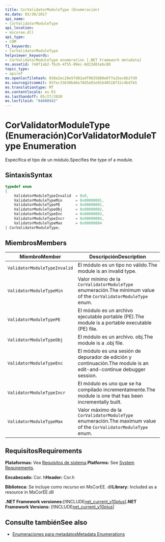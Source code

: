```yaml
---
title: CorValidatorModuleType (Enumeración)
ms.date: 03/30/2017
api_name:
- CorValidatorModuleType
api_location:
- mscoree.dll
api_type:
- COM
f1_keywords:
- CorValidatorModuleType
helpviewer_keywords:
- CorValidatorModuleType enumeration [.NET Framework metadata]
ms.assetid: 748f1ab2-fbcb-4f55-89ec-8d23d81ebc80
topic_type:
- apiref
ms.openlocfilehash: 038e2ec20e5fd01edf9835080e0f7a15ec862fd9
ms.sourcegitcommit: 03fec33630b46e78d5e81e91b40518f32c4bd7b5
ms.translationtype: MT
ms.contentlocale: es-ES
ms.lasthandoff: 05/27/2020
ms.locfileid: "84008942"
---
```

# <a name="corvalidatormoduletype-enumeration"></a><span data-ttu-id="d38da-102">CorValidatorModuleType (Enumeración)</span><span class="sxs-lookup"><span data-stu-id="d38da-102">CorValidatorModuleType Enumeration</span></span>
<span data-ttu-id="d38da-103">Especifica el tipo de un módulo.</span><span class="sxs-lookup"><span data-stu-id="d38da-103">Specifies the type of a module.</span></span>  
  
## <a name="syntax"></a><span data-ttu-id="d38da-104">Sintaxis</span><span class="sxs-lookup"><span data-stu-id="d38da-104">Syntax</span></span>  
  
```cpp  
typedef enum  
{  
    ValidatorModuleTypeInvalid  = 0x0,  
    ValidatorModuleTypeMin      = 0x00000001,  
    ValidatorModuleTypePE       = 0x00000001,  
    ValidatorModuleTypeObj      = 0x00000002,  
    ValidatorModuleTypeEnc      = 0x00000003,  
    ValidatorModuleTypeIncr     = 0x00000004,  
    ValidatorModuleTypeMax      = 0x00000004  
} CorValidatorModuleType;  
```  
  
## <a name="members"></a><span data-ttu-id="d38da-105">Miembros</span><span class="sxs-lookup"><span data-stu-id="d38da-105">Members</span></span>  
  
|<span data-ttu-id="d38da-106">Miembro</span><span class="sxs-lookup"><span data-stu-id="d38da-106">Member</span></span>|<span data-ttu-id="d38da-107">Descripción</span><span class="sxs-lookup"><span data-stu-id="d38da-107">Description</span></span>|  
|------------|-----------------|  
|`ValidatorModuleTypeInvalid`|<span data-ttu-id="d38da-108">El módulo es un tipo no válido.</span><span class="sxs-lookup"><span data-stu-id="d38da-108">The module is an invalid type.</span></span>|  
|`ValidatorModuleTypeMin`|<span data-ttu-id="d38da-109">Valor mínimo de la `CorValidatorModuleType` enumeración.</span><span class="sxs-lookup"><span data-stu-id="d38da-109">The minimum value of the `CorValidatorModuleType` enum.</span></span>|  
|`ValidatorModuleTypePE`|<span data-ttu-id="d38da-110">El módulo es un archivo ejecutable portable (PE).</span><span class="sxs-lookup"><span data-stu-id="d38da-110">The module is a portable executable (PE) file.</span></span>|  
|`ValidatorModuleTypeObj`|<span data-ttu-id="d38da-111">El módulo es un archivo. obj.</span><span class="sxs-lookup"><span data-stu-id="d38da-111">The module is a .obj file.</span></span>|  
|`ValidatorModuleTypeEnc`|<span data-ttu-id="d38da-112">El módulo es una sesión de depurador de edición y continuación.</span><span class="sxs-lookup"><span data-stu-id="d38da-112">The module is an edit-and-continue debugger session.</span></span>|  
|`ValidatorModuleTypeIncr`|<span data-ttu-id="d38da-113">El módulo es uno que se ha compilado incrementalmente.</span><span class="sxs-lookup"><span data-stu-id="d38da-113">The module is one that has been incrementally built.</span></span>|  
|`ValidatorModuleTypeMax`|<span data-ttu-id="d38da-114">Valor máximo de la `CorValidatorModuleType` enumeración.</span><span class="sxs-lookup"><span data-stu-id="d38da-114">The maximum value of the `CorValidatorModuleType` enum.</span></span>|  
  
## <a name="requirements"></a><span data-ttu-id="d38da-115">Requisitos</span><span class="sxs-lookup"><span data-stu-id="d38da-115">Requirements</span></span>  
 <span data-ttu-id="d38da-116">**Plataformas:** Vea [Requisitos de sistema](../../get-started/system-requirements.md).</span><span class="sxs-lookup"><span data-stu-id="d38da-116">**Platforms:** See [System Requirements](../../get-started/system-requirements.md).</span></span>  
  
 <span data-ttu-id="d38da-117">**Encabezado:** Cor. h</span><span class="sxs-lookup"><span data-stu-id="d38da-117">**Header:** Cor.h</span></span>  
  
 <span data-ttu-id="d38da-118">**Biblioteca:** Se incluye como recurso en MsCorEE. dll</span><span class="sxs-lookup"><span data-stu-id="d38da-118">**Library:** Included as a resource in MsCorEE.dll</span></span>  
  
 <span data-ttu-id="d38da-119">**.NET Framework versiones:**[!INCLUDE[net_current_v10plus](../../../../includes/net-current-v10plus-md.md)]</span><span class="sxs-lookup"><span data-stu-id="d38da-119">**.NET Framework Versions:** [!INCLUDE[net_current_v10plus](../../../../includes/net-current-v10plus-md.md)]</span></span>  
  
## <a name="see-also"></a><span data-ttu-id="d38da-120">Consulte también</span><span class="sxs-lookup"><span data-stu-id="d38da-120">See also</span></span>

- [<span data-ttu-id="d38da-121">Enumeraciones para metadatos</span><span class="sxs-lookup"><span data-stu-id="d38da-121">Metadata Enumerations</span></span>](metadata-enumerations.md)

